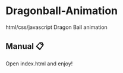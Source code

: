 # Dragonball-Animation
html/css/javascript Dragon Ball animation

## Manual   📋

Open index.html and enjoy!
